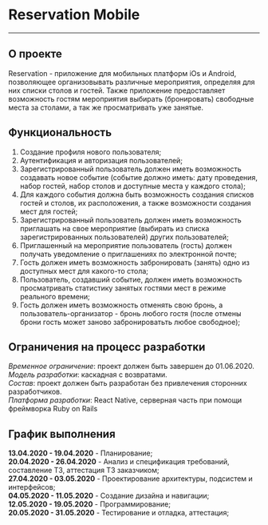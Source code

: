 # Reservation Mobile
---
О проекте
---
Reservation - приложение для мобильных платформ iOs и Android, позволяющее организовывать различные мероприятия, определяя для них списки столов и гостей. Также приложение предоставляет возможность гостям мероприятия выбирать (бронировать) свободные места за столами, а так же просматривать уже занятые.

Функциональность
---
1. Создание профиля нового пользователя;
2. Аутентификация и авторизация пользователей;
3. Зарегистрированный пользователь должен иметь возможность создавать новое событие (событие должно иметь: дату проведения, набор гостей, набор столов и доступные места у каждого стола);
4. Для каждого события должна быть возможность создания списков гостей и столов, их расположения, а также возможности создания мест для гостей;
5. Зарегистрированный пользователь должен иметь возможность приглашать на свое мероприятие (выбирать из списка зарегистрированных пользователей) других пользователей;
6. Приглашенный на мероприятие пользователь (гость) должен получать уведомление о приглашениях по электронной почте;
7. Гость должен иметь возможность забронировать (занять) одно из доступных мест для какого-то стола;
8. Пользователь, создавший событие, должен иметь возможность просматривать статистику занятых гостями мест в режиме реального времени;
9. Гость должен иметь возможность отменять свою бронь, а пользователь-организатор - бронь любого гостя (после отмены брони гость может заново забронироватьть любое свободное);

Ограничения на процесс разработки
---
_Временное ограничение_: проект должен быть завершен до 01.06.2020. \
_Модель разработки_: каскадная с возвратами. \
_Состав_: проект должен быть разработан без привлечения сторонних разработчиков. \
_Платформа разработки_: React Native, серверная часть при помощи фреймворка Ruby on Rails

График выполнения
---
**13.04.2020 - 19.04.2020** - Планирование; \
**20.04.2020 - 26.04.2020** - Анализ и спецификация требований, составление ТЗ, аттестация ТЗ заказчиком; \
**27.04.2020 - 03.05.2020** - Проектирование архитектуры, подсистем и интерфейсов; \
**04.05.2020 - 11.05.2020** - Создание дизайна и навигации; \
**12.05.2020 - 19.05.2020** - Программирование; \
**20.05.2020 - 31.05.2020** - Тестирование и отладка, аттестация;
